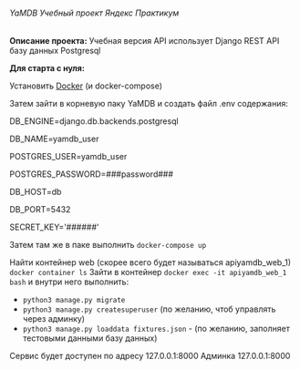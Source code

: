 ###### YaMDB Учебный проект Яндекс Практикум

**Описание проекта:**
Учебная версия API
использует Django REST API
базу данных Postgresql

**Для старта с нуля:**

Установить [Docker](https://docs.docker.com/engine/install/ubuntu/) (и docker-compose)

Затем зайти в корневую паку YaMDB и создать файл .env содержания:

DB_ENGINE=django.db.backends.postgresql

DB_NAME=yamdb_user

POSTGRES_USER=yamdb_user

POSTGRES_PASSWORD=###password###

DB_HOST=db

DB_PORT=5432

SECRET_KEY='######'

Затем там же в паке выполнить `docker-compose up`

Найти контейнер web (скорее всего будет называться apiyamdb_web_1) `docker container ls` 
Зайти в контейнер `docker exec -it apiyamdb_web_1 bash`
и внутри него выполнить:

- `python3 manage.py migrate`
- `python3 manage.py createsuperuser` (по желанию, чтоб управлять через админку)
- `python3 manage.py loaddata fixtures.json` - (по желанию, заполняет тестовыми данными базу данных)

Сервис будет доступен по адресу 127.0.0.1:8000
Админка 127.0.0.1:8000

